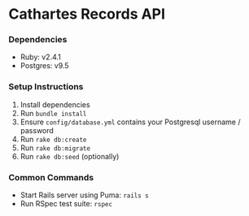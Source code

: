 # Cathartes Records API

### Dependencies
- Ruby:     v2.4.1
- Postgres: v9.5

### Setup Instructions
1. Install dependencies
2. Run `bundle install`
3. Ensure `config/database.yml` contains your Postgresql username / password
4. Run `rake db:create`
5. Run `rake db:migrate`
6. Run `rake db:seed` (optionally)

### Common Commands
- Start Rails server using Puma: `rails s`
- Run RSpec test suite: `rspec`
